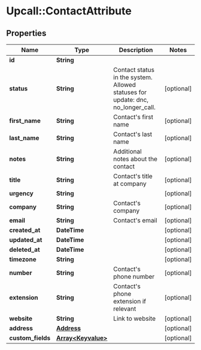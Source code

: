 # Upcall::ContactAttribute

## Properties
Name | Type | Description | Notes
------------ | ------------- | ------------- | -------------
**id** | **String** |  | 
**status** | **String** | Contact status in the system. Allowed statuses for update: dnc, no_longer_call. | [optional] 
**first_name** | **String** | Contact&#39;s first name | [optional] 
**last_name** | **String** | Contact&#39;s last name | [optional] 
**notes** | **String** | Additional notes about the contact | [optional] 
**title** | **String** | Contact&#39;s title at company | [optional] 
**urgency** | **String** |  | [optional] 
**company** | **String** | Contact&#39;s company | [optional] 
**email** | **String** | Contact&#39;s email | [optional] 
**created_at** | **DateTime** |  | [optional] 
**updated_at** | **DateTime** |  | [optional] 
**deleted_at** | **DateTime** |  | [optional] 
**timezone** | **String** |  | [optional] 
**number** | **String** | Contact&#39;s phone number | [optional] 
**extension** | **String** | Contact&#39;s phone extension if relevant | [optional] 
**website** | **String** | Link to website | [optional] 
**address** | [**Address**](Address.md) |  | [optional] 
**custom_fields** | [**Array&lt;Keyvalue&gt;**](Keyvalue.md) |  | [optional] 


